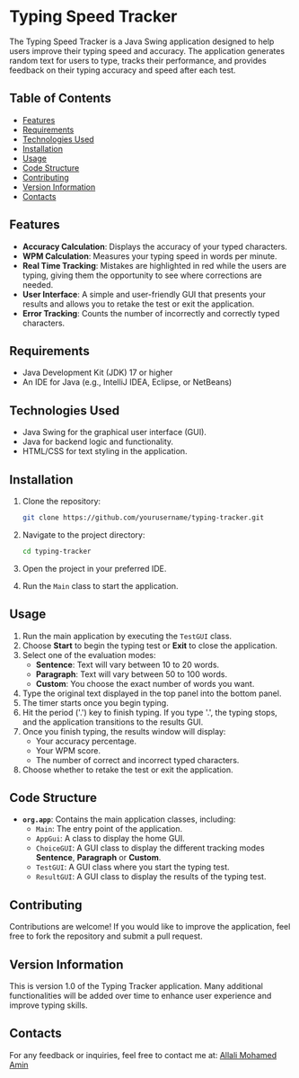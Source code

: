 # Typing Speed Tracker

The Typing Speed Tracker is a Java Swing application designed to help users improve their typing speed and accuracy. The application generates random text for users to type, tracks their performance, and provides feedback on their typing accuracy and speed after each test.

## Table of Contents

- [Features](#features)
- [Requirements](#requirements)
- [Technologies Used](#technologies-used)
- [Installation](#installation)
- [Usage](#usage)
- [Code Structure](#code-structure)
- [Contributing](#contributing)
- [Version Information](#version-information)
- [Contacts](#contacts)


## Features

- **Accuracy Calculation**: Displays the accuracy of your typed characters.
- **WPM Calculation**: Measures your typing speed in words per minute.
- **Real Time Tracking**: Mistakes are highlighted in red while the users are typing, giving them the opportunity to see where corrections are needed.
- **User Interface**: A simple and user-friendly GUI that presents your results and allows you to retake the test or exit the application.
- **Error Tracking**: Counts the number of incorrectly and correctly typed characters.

## Requirements

- Java Development Kit (JDK) 17 or higher
- An IDE for Java (e.g., IntelliJ IDEA, Eclipse, or NetBeans)

## Technologies Used

- Java Swing for the graphical user interface (GUI).
- Java for backend logic and functionality.
- HTML/CSS for text styling in the application.

## Installation

1. Clone the repository:
   ```bash
   git clone https://github.com/yourusername/typing-tracker.git
   ```
   
2. Navigate to the project directory:
   ```bash
   cd typing-tracker
   ```

3. Open the project in your preferred IDE.

4. Run the `Main` class to start the application.

## Usage

1. Run the main application by executing the `TestGUI` class.
2. Choose **Start** to begin the typing test or **Exit** to close the application.
3. Select one of the evaluation modes:
   - **Sentence**: Text will vary between 10 to 20 words.
   - **Paragraph**: Text will vary between 50 to 100 words.
   - **Custom**: You choose the exact number of words you want.
4. Type the original text displayed in the top panel into the bottom panel.
5. The timer starts once you begin typing.
6. Hit the period ('.') key to finish typing. If you type '.', the typing stops, and the application transitions to the results GUI.
7. Once you finish typing, the results window will display:
   - Your accuracy percentage.
   - Your WPM score.
   - The number of correct and incorrect typed characters.
8. Choose whether to retake the test or exit the application.

## Code Structure

- **`org.app`**: Contains the main application classes, including:
  - `Main`: The entry point of the application.
  - `AppGui`: A class to display the home GUI.
  - `ChoiceGUI`: A GUI class to display the different tracking modes **Sentence**, **Paragraph** or **Custom**.
  - `TestGUI`: A GUI class where you start the typing test.
  - `ResultGUI`: A GUI class to display the results of the typing test.

## Contributing

Contributions are welcome! If you would like to improve the application, feel free to fork the repository and submit a pull request.

## Version Information

This is version 1.0 of the Typing Tracker application. Many additional functionalities will be added over time to enhance user experience and improve typing skills.

## Contacts

For any feedback or inquiries, feel free to contact me at:
[Allali Mohamed Amin](https://www.linkedin.com/in/m-amin-allali/)



